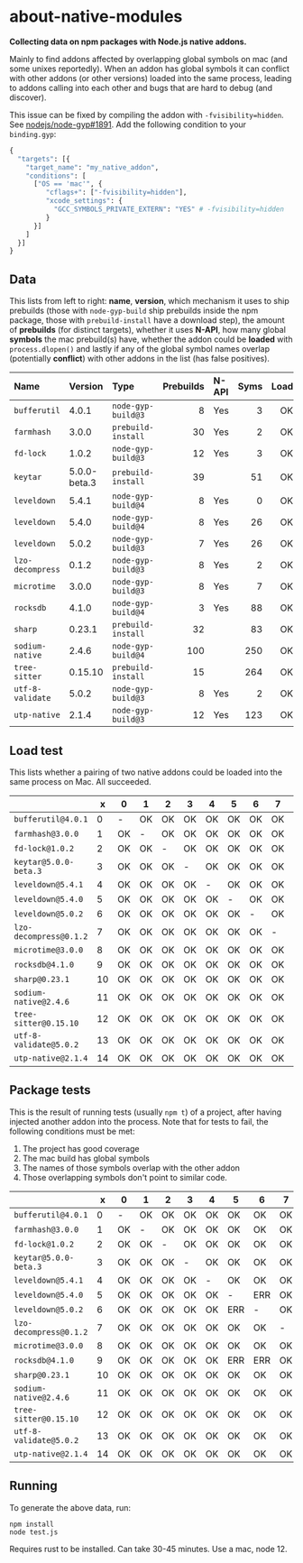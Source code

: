 # about-native-modules

**Collecting data on npm packages with Node.js native addons.**

Mainly to find addons affected by overlapping global symbols on mac (and some unixes reportedly). When an addon has global symbols it can conflict with other addons (or other versions) loaded into the same process, leading to addons calling into each other and bugs that are hard to debug (and discover).

This issue can be fixed by compiling the addon with `-fvisibility=hidden`. See [nodejs/node-gyp#1891](https://github.com/nodejs/node-gyp/pull/1891). Add the following condition to your `binding.gyp`:

```python
{
  "targets": [{
    "target_name": "my_native_addon",
    "conditions": [
      ["OS == 'mac'", {
         "cflags+": ["-fvisibility=hidden"],
         "xcode_settings": {
           "GCC_SYMBOLS_PRIVATE_EXTERN": "YES" # -fvisibility=hidden
         }
      }]
    ]
  }]
}
```

## Data

This lists from left to right: **name**, **version**, which mechanism it uses to ship prebuilds (those with `node-gyp-build` ship prebuilds inside the npm package, those with `prebuild-install` have a download step), the amount of **prebuilds** (for distinct targets), whether it uses **N-API**, how many global **symbols** the mac prebuild(s) have, whether the addon could be **loaded** with `process.dlopen()` and lastly if any of the global symbol names overlap (potentially **conflict**) with other addons in the list (has false positives).

| Name           | Version      | Type             | Prebuilds | N-API | Syms | Load | Conflict |
| :------------- | :----------- | :--------------- | --------: | :---- | ---: | ---: | :------- |
| `bufferutil`     | 4.0.1        | `node-gyp-build@3` |         8 | Yes   |    3 |   OK | Yes      |
| `farmhash`       | 3.0.0        | `prebuild-install` |        30 | Yes   |    2 |   OK |          |
| `fd-lock`        | 1.0.2        | `node-gyp-build@3` |        12 | Yes   |    3 |   OK | Yes      |
| `keytar`         | 5.0.0-beta.3 | `prebuild-install` |        39 |       |   51 |   OK |          |
| `leveldown`      | 5.4.1        | `node-gyp-build@4` |         8 | Yes   |    0 |   OK |          |
| `leveldown`      | 5.4.0        | `node-gyp-build@4` |         8 | Yes   |   26 |   OK | Yes      |
| `leveldown`      | 5.0.2        | `node-gyp-build@3` |         7 | Yes   |   26 |   OK | Yes      |
| `lzo-decompress` | 0.1.2        | `node-gyp-build@3` |         8 | Yes   |    2 |   OK |          |
| `microtime`      | 3.0.0        | `node-gyp-build@3` |         8 | Yes   |    7 |   OK |          |
| `rocksdb`        | 4.1.0        | `node-gyp-build@4` |         3 | Yes   |   88 |   OK | Yes      |
| `sharp`          | 0.23.1       | `prebuild-install` |        32 |       |   83 |   OK |          |
| `sodium-native`  | 2.4.6        | `node-gyp-build@4` |       100 |       |  250 |   OK |          |
| `tree-sitter`    | 0.15.10      | `prebuild-install` |        15 |       |  264 |   OK |          |
| `utf-8-validate` | 5.0.2        | `node-gyp-build@3` |         8 | Yes   |    2 |   OK | Yes      |
| `utp-native`     | 2.1.4        | `node-gyp-build@3` |        12 | Yes   |  123 |   OK | Yes      |

## Load test

This lists whether a pairing of two native addons could be loaded into the same process on Mac. All succeeded.

|                      | x   | 0   | 1   | 2   | 3   | 4   | 5   | 6   | 7   | 8   | 9   | 10  | 11  | 12  | 13  | 14  |
| -------------------- | --- | --- | --- | --- | --- | --- | --- | --- | --- | --- | --- | --- | --- | --- | --- | --- |
| `bufferutil@4.0.1`     | 0   | -   | OK  | OK  | OK  | OK  | OK  | OK  | OK  | OK  | OK  | OK  | OK  | OK  | OK  | OK  |
| `farmhash@3.0.0`       | 1   | OK  | -   | OK  | OK  | OK  | OK  | OK  | OK  | OK  | OK  | OK  | OK  | OK  | OK  | OK  |
| `fd-lock@1.0.2`        | 2   | OK  | OK  | -   | OK  | OK  | OK  | OK  | OK  | OK  | OK  | OK  | OK  | OK  | OK  | OK  |
| `keytar@5.0.0-beta.3`  | 3   | OK  | OK  | OK  | -   | OK  | OK  | OK  | OK  | OK  | OK  | OK  | OK  | OK  | OK  | OK  |
| `leveldown@5.4.1`      | 4   | OK  | OK  | OK  | OK  | -   | OK  | OK  | OK  | OK  | OK  | OK  | OK  | OK  | OK  | OK  |
| `leveldown@5.4.0`      | 5   | OK  | OK  | OK  | OK  | OK  | -   | OK  | OK  | OK  | OK  | OK  | OK  | OK  | OK  | OK  |
| `leveldown@5.0.2`      | 6   | OK  | OK  | OK  | OK  | OK  | OK  | -   | OK  | OK  | OK  | OK  | OK  | OK  | OK  | OK  |
| `lzo-decompress@0.1.2` | 7   | OK  | OK  | OK  | OK  | OK  | OK  | OK  | -   | OK  | OK  | OK  | OK  | OK  | OK  | OK  |
| `microtime@3.0.0`      | 8   | OK  | OK  | OK  | OK  | OK  | OK  | OK  | OK  | -   | OK  | OK  | OK  | OK  | OK  | OK  |
| `rocksdb@4.1.0`        | 9   | OK  | OK  | OK  | OK  | OK  | OK  | OK  | OK  | OK  | -   | OK  | OK  | OK  | OK  | OK  |
| `sharp@0.23.1`         | 10  | OK  | OK  | OK  | OK  | OK  | OK  | OK  | OK  | OK  | OK  | -   | OK  | OK  | OK  | OK  |
| `sodium-native@2.4.6`  | 11  | OK  | OK  | OK  | OK  | OK  | OK  | OK  | OK  | OK  | OK  | OK  | -   | OK  | OK  | OK  |
| `tree-sitter@0.15.10`  | 12  | OK  | OK  | OK  | OK  | OK  | OK  | OK  | OK  | OK  | OK  | OK  | OK  | -   | OK  | OK  |
| `utf-8-validate@5.0.2` | 13  | OK  | OK  | OK  | OK  | OK  | OK  | OK  | OK  | OK  | OK  | OK  | OK  | OK  | -   | OK  |
| `utp-native@2.1.4`     | 14  | OK  | OK  | OK  | OK  | OK  | OK  | OK  | OK  | OK  | OK  | OK  | OK  | OK  | OK  | -   |

## Package tests

This is the result of running tests (usually `npm t`) of a project, after having injected another addon into the process. Note that for tests to fail, the following conditions must be met:

1. The project has good coverage
2. The mac build has global symbols
3. The names of those symbols overlap with the other addon
4. Those overlapping symbols don't point to similar code.

|                      | x   | 0   | 1   | 2   | 3   | 4   | 5   | 6   | 7   | 8   | 9   | 10  | 11  | 12  | 13  | 14  |
| -------------------- | --- | --- | --- | --- | --- | --- | --- | --- | --- | --- | --- | --- | --- | --- | --- | --- |
| `bufferutil@4.0.1`     | 0   | -   | OK  | OK  | OK  | OK  | OK  | OK  | OK  | OK  | OK  | OK  | OK  | OK  | OK  | OK  |
| `farmhash@3.0.0`       | 1   | OK  | -   | OK  | OK  | OK  | OK  | OK  | OK  | OK  | OK  | OK  | OK  | OK  | OK  | OK  |
| `fd-lock@1.0.2`        | 2   | OK  | OK  | -   | OK  | OK  | OK  | OK  | OK  | OK  | OK  | OK  | OK  | OK  | OK  | OK  |
| `keytar@5.0.0-beta.3`  | 3   | OK  | OK  | OK  | -   | OK  | OK  | OK  | OK  | OK  | OK  | OK  | OK  | OK  | OK  | OK  |
| `leveldown@5.4.1`      | 4   | OK  | OK  | OK  | OK  | -   | OK  | OK  | OK  | OK  | OK  | OK  | OK  | OK  | OK  | OK  |
| `leveldown@5.4.0`      | 5   | OK  | OK  | OK  | OK  | OK  | -   | ERR | OK  | OK  | ERR | OK  | OK  | OK  | OK  | OK  |
| `leveldown@5.0.2`      | 6   | OK  | OK  | OK  | OK  | OK  | ERR | -   | OK  | OK  | ERR | OK  | OK  | OK  | OK  | OK  |
| `lzo-decompress@0.1.2` | 7   | OK  | OK  | OK  | OK  | OK  | OK  | OK  | -   | OK  | OK  | OK  | OK  | OK  | OK  | OK  |
| `microtime@3.0.0`      | 8   | OK  | OK  | OK  | OK  | OK  | OK  | OK  | OK  | -   | OK  | OK  | OK  | OK  | OK  | OK  |
| `rocksdb@4.1.0`        | 9   | OK  | OK  | OK  | OK  | OK  | ERR | ERR | OK  | OK  | -   | OK  | OK  | OK  | OK  | OK  |
| `sharp@0.23.1`         | 10  | OK  | OK  | OK  | OK  | OK  | OK  | OK  | OK  | OK  | OK  | -   | OK  | OK  | OK  | OK  |
| `sodium-native@2.4.6`  | 11  | OK  | OK  | OK  | OK  | OK  | OK  | OK  | OK  | OK  | OK  | OK  | -   | OK  | OK  | OK  |
| `tree-sitter@0.15.10`  | 12  | OK  | OK  | OK  | OK  | OK  | OK  | OK  | OK  | OK  | OK  | OK  | OK  | -   | OK  | OK  |
| `utf-8-validate@5.0.2` | 13  | OK  | OK  | OK  | OK  | OK  | OK  | OK  | OK  | OK  | OK  | OK  | OK  | OK  | -   | OK  |
| `utp-native@2.1.4`     | 14  | OK  | OK  | OK  | OK  | OK  | OK  | OK  | OK  | OK  | OK  | OK  | OK  | OK  | OK  | -   |

## Running

To generate the above data, run:

```
npm install
node test.js
```

Requires rust to be installed. Can take 30-45 minutes. Use a mac, node 12.
